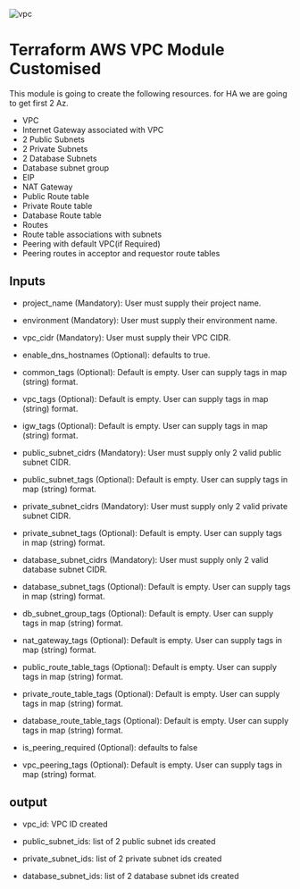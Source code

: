 ![vpc](https://github.com/user-attachments/assets/a4b2c023-09d2-42ed-86ae-592eb56cfb4b)

# Terraform AWS VPC Module Customised
This module is going to create the following resources. for HA we are going to get first 2 Az.

* VPC
* Internet Gateway associated with VPC
* 2 Public Subnets
* 2 Private Subnets
* 2 Database Subnets
* Database subnet group
* EIP
* NAT Gateway
* Public Route table
* Private Route table
* Database Route table
* Routes
* Route table associations with subnets
* Peering with default VPC(if Required)
* Peering routes in acceptor and requestor route tables

## Inputs 

*  project_name (Mandatory): User must supply their project name.

*  environment (Mandatory): User must supply their environment name.

*  vpc_cidr (Mandatory): User must supply their VPC CIDR.

*  enable_dns_hostnames (Optional): defaults to true.

*  common_tags (Optional): Default is empty. User can supply tags in map
   (string) format.

*  vpc_tags (Optional): Default is empty. User can supply tags in map 
   (string) format.

*  igw_tags (Optional): Default is empty. User can supply tags in map
   (string) format.

*  public_subnet_cidrs (Mandatory): User must supply only 2 valid public subnet CIDR.

*  public_subnet_tags (Optional): Default is empty. User can supply tags in map
   (string) format.

*  private_subnet_cidrs (Mandatory): User must supply only 2 valid private subnet CIDR.

*  private_subnet_tags (Optional): Default is empty. User can supply tags in map
   (string) format.

*  database_subnet_cidrs (Mandatory): User must supply only 2 valid database subnet CIDR.

*  database_subnet_tags (Optional): Default is empty. User can supply tags in map
   (string) format.

*  db_subnet_group_tags (Optional): Default is empty. User can supply tags in map
   (string) format.

*  nat_gateway_tags (Optional): Default is empty. User can supply tags in map
   (string) format.

*  public_route_table_tags (Optional): Default is empty. User can supply tags in map
   (string) format.

*  private_route_table_tags (Optional): Default is empty. User can supply tags in map
   (string) format.

*  database_route_table_tags (Optional): Default is empty. User can supply tags in map
   (string) format.

*  is_peering_required (Optional): defaults to false
*  
    vpc_peering_tags (Optional): Default is empty. User can supply tags in map
   (string) format.


## output

* vpc_id: VPC ID created

* public_subnet_ids: list of 2 public subnet ids created

* private_subnet_ids: list of 2 private subnet ids created

* database_subnet_ids: list of 2 database subnet ids created
